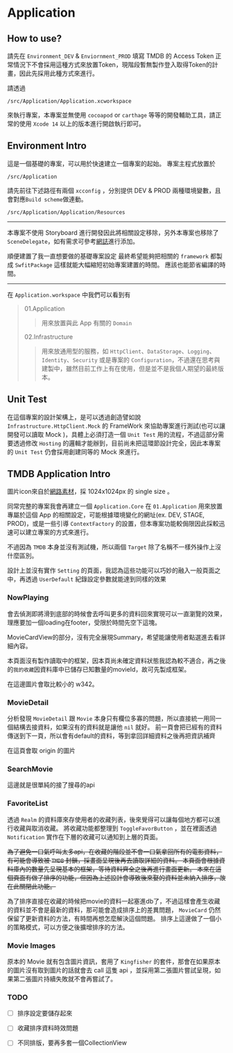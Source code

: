 # Application


## How to use?

請先在 `Environment_DEV` & `Enviornment_PROD` 填寫 TMDB 的 Access Token
正常情況下不會採用這種方式來放置Token，現階段暫無製作登入取得Token的計畫，因此先採用此種方式來進行。

請透過 
```
/src/Application/Application.xcworkspace
```
來執行專案，本專案並無使用 `cocoapod` or `carthage` 等等的開發輔助工具，請正常的使用 `Xcode 14` 以上的版本進行開啟執行即可。


## Environment Intro

這是一個基礎的專案，可以用於快速建立一個專案的起始。
專案主程式放置於 

``` /src/Application ```

請先前往下述路徑有兩個 `xcconfig` ，分別提供 DEV & PROD 兩種環境變數，且會對應`Build scheme`做連動。

``` /src/Application/Application/Resources ``` 


---

本專案不使用 Storyboard 進行開發因此將相關設定移除，另外本專案也移除了`SceneDelegate`，如有需求可參考[網誌](https://medium.com/@jj2564/swift-紀錄-4-不使用storyboard開發的專案設定-d6c654db1cab)進行添加。

順便建置了我一直想要做的基礎專案設定
最終希望能夠把相關的 `framework` 都製成 `SwfitPackage` 這樣就能大幅縮短初始專案建置的時間。
應該也能節省編譯的時間。

---

在  `Application.workspace` 中我們可以看到有
> 01.Application
>> 用來放置與此 App 有關的 `Domain` 
>  
> 02.Infrastructure
>> 用來放通用型的服務，如 `HttpClient`、`DataStorage`、`Logging`、`Identity`、`Security` 或是專案的 `Configuration`，不過還在思考與建製中，雖然目前工作上有在使用，但是並不是我個人期望的最終版本。


## Unit Test

在這個專案的設計架構上，是可以透過創造譬如說 `Infrastructure.HttpClient.Mock` 的 FrameWork 來協助專案進行測試(也可以讓開發可以讀取 Mock )，具體上必須打造一個 `Unit Test` 用的流程，不過這部分需要透過修改 `Hosting` 的邏輯才能辦到，目前尚未把這環節設計完全，因此本專案的 `Unit Test` 仍會採用創建同等的 Mock 來進行。


## TMDB Application Intro

圖片icon來自於[網路素材](https://iconscout.com/icon/the-movie-database-3627833)，採 1024x1024px 的 single size 。

同常完整的專案我會再建立一個 `Application.Core` 在 `01.Application` 用來放置專屬於這個 App 的相關設定，可能根據環境變化的網址(ex. DEV, STAGE, PROD)，或是一些引導 `ContextFactory` 的設置，但本專案功能較侷限因此採較迅速可以建立專案的方式來進行。

不過因為 `TMDB` 本身並沒有測試機，所以兩個 `Target` 除了名稱不一樣外操作上沒什麼區別。

設計上並沒有實作 `Setting` 的頁面，我認為這些功能可以巧妙的融入一般頁面之中，再透過 `UserDefault` 紀錄設定參數就能達到同樣的效果


### NowPlaying

會去偵測即將滑到底部的時候會去呼叫更多的資料回來實現可以一直瀏覽的效果，理應要加一個loading在footer，受限於時間先空下這塊。

MovieCardView的部分，沒有完全展現Summary，希望能讓使用者點選進去看詳細內容。

本頁面沒有製作讀取中的框架，因本頁尚未確定資料狀態我認為較不適合，再之後的`我的收藏`因資料庫中已儲存已知數量的movieId，故可先製成框架。

在這邊圖片會取比較小的 w342。


### MovieDetail

分析發現 `MovieDetail` 跟 `Movie` 本身只有欄位多寡的問題，所以直接統一用同一個結構去接資料，如果沒有的資料就是讓他 `nil` 就好。
前一頁會把已經有的資料傳送到下一頁，所以會有default的資料，等到拿回詳細資料之後再把資訊補齊

在這頁會取 origin 的圖片

### SearchMovie

這邊就是很單純的接了搜尋的api


### FavoriteList

透過 `Realm` 的資料庫來存使用者的收藏列表，後來覺得可以讓每個地方都可以進行收藏與取消收藏。
將收藏功能都整理到 `ToggleFavorButton` ，並在裡面透過 `Notification` 實作在下層的收藏可以通知到上層的頁面。

~~為了避免一口氣呼叫太多api，在收藏的階段並不會一口氣拿回所有的電影資料，有可能會導致被 `TMDB` 封鎖，採畫面呈現後再去讀取詳細的資料。
本頁面會根據資料庫內的數量先呈現基本的框架，等待資料齊全之後再進行畫面更新。
本來在這個頁面有做了排序的功能，但因為上述設計會導致後來娶的資料並未納入排序，故在此關閉此功能。~~

為了排序直接在收藏的時候把movie的資料一起塞進db了，不過這樣會產生收藏的資料並不會是最新的資料，那可能會造成排序上的差異問題， `MovieCard` 仍然保留了更新資料的方法，有時間再想怎麼解決這個問題。
排序上這邊做了一個小的策略模式，可以方便之後擴增排序的方法。


### Movie Images

原本的 Movie 就有包含圖片資訊，套用了 `Kingfisher` 的套件，那會在如果原本的圖片沒有取到圖片的話就會去 call 這隻 api ，並採用第二張圖片嘗試呈現，如果第二張圖片持續失敗就不會再嘗試了。


### TODO

- [ ] 排序設定要儲存起來
- [ ] 收藏排序資料時效問題
- [ ] 不同排版，要再多套一個CollectionView


